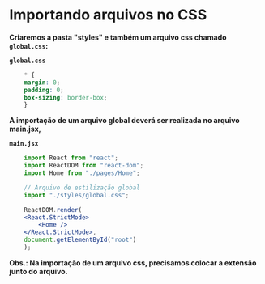 # Importando arquivos no CSS

**Criaremos a pasta "styles" e também um arquivo css chamado `global.css`:**

**`global.css`**

```css
    * {
    margin: 0;
    padding: 0;
    box-sizing: border-box;
    }
```
**A importação de um arquivo global deverá ser realizada no arquivo main.jsx,** 

**`main.jsx`**

```jsx
    import React from "react";
    import ReactDOM from "react-dom";
    import Home from "./pages/Home";

    // Arquivo de estilização global
    import "./styles/global.css";

    ReactDOM.render(
    <React.StrictMode>
        <Home />
    </React.StrictMode>,
    document.getElementById("root")
    );
```

**Obs.: Na importação de um arquivo css, precisamos colocar a extensão junto do arquivo.**
